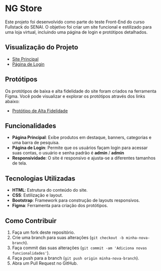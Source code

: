 # NG Store

Este projeto foi desenvolvido como parte do teste Front-End do curso Fullstack do SENAI. O objetivo foi criar um site funcional e estilizado para uma loja virtual, incluindo uma página de login e protótipos detalhados.

## Visualização do Projeto

- [Site Principal](https://otaviossousa.github.io/NG-Store/index.html)
- [Página de Login](https://otaviossousa.github.io/NG-Store/login.html)

## Protótipos

Os protótipos de baixa e alta fidelidade do site foram criados na ferramenta Figma. Você pode visualizar e explorar os protótipos através dos links abaixo:

- [Protótipo de Alta Fidelidade](https://www.figma.com/design/5RRgghDZbxijlLHDcVVjv0/Senai---Prototipo-Alta-Fidelidade-2?m=auto&t=qj4goIqVgvgrNqxe-6)

## Funcionalidades

- **Página Principal**: Exibe produtos em destaque, banners, categorias e uma barra de pesquisa.
- **Página de Login**: Permite que os usuários façam login para acessar suas contas, o usuário e senha padrão é **admin** / **admin**
- **Responsividade**: O site é responsivo e ajusta-se a diferentes tamanhos de tela.

## Tecnologias Utilizadas

- **HTML**: Estrutura do conteúdo do site.
- **CSS**: Estilização e layout.
- **Bootstrap**: Framework para construção de layouts responsivos.
- **Figma**: Ferramenta para criação dos protótipos.

## Como Contribuir

1. Faça um fork deste repositório.
2. Crie uma branch para suas alterações (`git checkout -b minha-nova-branch`).
3. Faça commit das suas alterações (`git commit -am 'Adiciona novas funcionalidades'`).
4. Faça push para a branch (`git push origin minha-nova-branch`).
5. Abra um Pull Request no GitHub.
